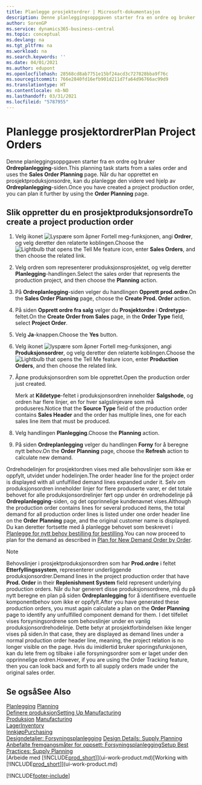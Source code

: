 ```yaml
---
title: Planlegge prosjektordrer | Microsoft-dokumentasjon
description: Denne planleggingsoppgaven starter fra en ordre og bruker **Ordreplanlegging**-siden. Når du har opprettet en prosjektproduksjonsordre, kan du planlegge den videre ved hjelp av **Ordreplanlegging**-siden.
author: SorenGP
ms.service: dynamics365-business-central
ms.topic: conceptual
ms.devlang: na
ms.tgt_pltfrm: na
ms.workload: na
ms.search.keywords: ''
ms.date: 04/01/2021
ms.author: edupont
ms.openlocfilehash: 28568cd8ab7751e15bf24acd3c727828bba9f76c
ms.sourcegitcommit: 766e2840fd16efb901d211d7fa64d96766ac99d9
ms.translationtype: HT
ms.contentlocale: nb-NO
ms.lasthandoff: 03/31/2021
ms.locfileid: "5787955"
---
```

# <a name="plan-project-orders"></a><span data-ttu-id="d36d3-104">Planlegge prosjektordrer</span><span class="sxs-lookup"><span data-stu-id="d36d3-104">Plan Project Orders</span></span>
<span data-ttu-id="d36d3-105">Denne planleggingsoppgaven starter fra en ordre og bruker **Ordreplanlegging**-siden.</span><span class="sxs-lookup"><span data-stu-id="d36d3-105">This planning task starts from a sales order and uses the **Sales Order Planning** page.</span></span> <span data-ttu-id="d36d3-106">Når du har opprettet en prosjektproduksjonsordre, kan du planlegge den videre ved hjelp av **Ordreplanlegging**-siden.</span><span class="sxs-lookup"><span data-stu-id="d36d3-106">Once you have created a project production order, you can plan it further by using the **Order Planning** page.</span></span>  

## <a name="to-create-a-project-production-order"></a><span data-ttu-id="d36d3-107">Slik oppretter du en prosjektproduksjonsordre</span><span class="sxs-lookup"><span data-stu-id="d36d3-107">To create a project production order</span></span>  

1.  <span data-ttu-id="d36d3-108">Velg ikonet ![Lyspære som åpner Fortell meg-funksjonen](media/ui-search/search_small.png "Fortell hva du vil gjøre"), angi **Ordrer**, og velg deretter den relaterte koblingen.</span><span class="sxs-lookup"><span data-stu-id="d36d3-108">Choose the ![Lightbulb that opens the Tell Me feature](media/ui-search/search_small.png "Tell me what you want to do") icon, enter **Sales Orders**, and then choose the related link.</span></span>  
2.  <span data-ttu-id="d36d3-109">Velg ordren som representerer produksjonsprosjektet, og velg deretter **Planlegging**-handlingen.</span><span class="sxs-lookup"><span data-stu-id="d36d3-109">Select the sales order that represents the production project, and then choose the **Planning** action.</span></span>  
4.  <span data-ttu-id="d36d3-110">På **Ordreplanlegging**-siden velger du handlingen **Opprett prod.ordre**.</span><span class="sxs-lookup"><span data-stu-id="d36d3-110">On the **Sales Order Planning** page, choose  the **Create Prod. Order** action.</span></span>  
5.  <span data-ttu-id="d36d3-111">På siden **Opprett ordre fra salg** velger du **Prosjektordre** i **Ordretype**-feltet.</span><span class="sxs-lookup"><span data-stu-id="d36d3-111">On the **Create Order from Sales** page, in the **Order Type** field, select **Project Order**.</span></span>  
6.  <span data-ttu-id="d36d3-112">Velg **Ja**-knappen.</span><span class="sxs-lookup"><span data-stu-id="d36d3-112">Choose the **Yes** button.</span></span>  
7.  <span data-ttu-id="d36d3-113">Velg ikonet ![lyspære som åpner Fortell meg-funksjonen](media/ui-search/search_small.png "Fortell hva du vil gjøre"), angi **Produksjonsordrer**, og velg deretter den relaterte koblingen.</span><span class="sxs-lookup"><span data-stu-id="d36d3-113">Choose the ![Lightbulb that opens the Tell Me feature](media/ui-search/search_small.png "Tell me what you want to do") icon, enter **Production Orders**, and then choose the related link.</span></span>
8. <span data-ttu-id="d36d3-114">Åpne produksjonsordren som ble opprettet.</span><span class="sxs-lookup"><span data-stu-id="d36d3-114">Open the production order just created.</span></span>  

    <span data-ttu-id="d36d3-115">Merk at **Kildetype**-feltet i produksjonsordren inneholder **Salgshode**, og ordren har flere linjer, en for hver salgslinjevare som må produseres.</span><span class="sxs-lookup"><span data-stu-id="d36d3-115">Notice that the **Source Type** field of the production order contains **Sales Header** and the order has multiple lines, one for each sales line item that must be produced.</span></span>  
9. <span data-ttu-id="d36d3-116">Velg handlingen **Planlegging**.</span><span class="sxs-lookup"><span data-stu-id="d36d3-116">Choose the **Planning** action.</span></span>
10. <span data-ttu-id="d36d3-117">På siden **Ordreplanlegging** velger du handlingen **Forny** for å beregne nytt behov.</span><span class="sxs-lookup"><span data-stu-id="d36d3-117">On the **Order Planning** page, choose the **Refresh** action to calculate new demand.</span></span>  

<span data-ttu-id="d36d3-118">Ordrehodelinjen for prosjektordren vises med alle behovslinjer som ikke er oppfylt, utvidet under hodelinjen.</span><span class="sxs-lookup"><span data-stu-id="d36d3-118">The order header line for the project order is displayed with all unfulfilled demand lines expanded under it.</span></span> <span data-ttu-id="d36d3-119">Selv om produksjonsordren inneholder linjer for flere produserte varer, er det totale behovet for alle produksjonsordrelinjer ført opp under én ordrehodelinje på **Ordreplanlegging**-siden, og det opprinnelige kundenavnet vises.</span><span class="sxs-lookup"><span data-stu-id="d36d3-119">Although the production order contains lines for several produced items, the total demand for all production order lines is listed under one order header line on the **Order Planning** page, and the original customer name is displayed.</span></span> <span data-ttu-id="d36d3-120">Du kan deretter fortsette med å planlegge behovet som beskrevet i [Planlegge for nytt behov bestilling for bestilling](production-how-to-plan-for-new-demand.md).</span><span class="sxs-lookup"><span data-stu-id="d36d3-120">You can now proceed to plan for the demand as described in [Plan for New Demand Order by Order](production-how-to-plan-for-new-demand.md).</span></span>  

> [!NOTE]  
>  <span data-ttu-id="d36d3-121">Behovslinjer i prosjektproduksjonsordren som har **Prod.ordre** i feltet **Etterfyllingssystem**, representerer underliggende produksjonsordrer.</span><span class="sxs-lookup"><span data-stu-id="d36d3-121">Demand lines in the project production order that have **Prod. Order** in their **Replenishment System** field represent underlying production orders.</span></span> <span data-ttu-id="d36d3-122">Når du har generert disse produksjonsordrene, må du på nytt beregne en plan på siden **Ordreplanlegging** for å identifisere eventuelle komponentbehov som ikke er oppfylt.</span><span class="sxs-lookup"><span data-stu-id="d36d3-122">After you have generated these production orders, you must again calculate a plan on the **Order Planning** page to identify any unfulfilled component demand for them.</span></span> <span data-ttu-id="d36d3-123">I det tilfellet vises forsyningsordrene som behovslinjer under en vanlig produksjonsordrehodelinje. Dette betyr at prosjektforbindelsen ikke lenger vises på siden.</span><span class="sxs-lookup"><span data-stu-id="d36d3-123">In that case, they are displayed as demand lines under a normal production order header line, meaning, the project relation is no longer visible on the page.</span></span> <span data-ttu-id="d36d3-124">Hvis du imidlertid bruker sporingsfunksjonen, kan du lete frem og tilbake i alle forsyningsordrer som er laget under den opprinnelige ordren.</span><span class="sxs-lookup"><span data-stu-id="d36d3-124">However, if you are using the Order Tracking feature, then you can look back and forth to all supply orders made under the original sales order.</span></span>  

## <a name="see-also"></a><span data-ttu-id="d36d3-125">Se også</span><span class="sxs-lookup"><span data-stu-id="d36d3-125">See Also</span></span>
<span data-ttu-id="d36d3-126">[Planlegging](production-planning.md) </span><span class="sxs-lookup"><span data-stu-id="d36d3-126">[Planning](production-planning.md) </span></span>  
[<span data-ttu-id="d36d3-127">Definere produksjon</span><span class="sxs-lookup"><span data-stu-id="d36d3-127">Setting Up Manufacturing</span></span>](production-configure-production-processes.md)  
<span data-ttu-id="d36d3-128">[Produksjon](production-manage-manufacturing.md)  </span><span class="sxs-lookup"><span data-stu-id="d36d3-128">[Manufacturing](production-manage-manufacturing.md)  </span></span>  
[<span data-ttu-id="d36d3-129">Lager</span><span class="sxs-lookup"><span data-stu-id="d36d3-129">Inventory</span></span>](inventory-manage-inventory.md)  
[<span data-ttu-id="d36d3-130">Innkjøp</span><span class="sxs-lookup"><span data-stu-id="d36d3-130">Purchasing</span></span>](purchasing-manage-purchasing.md)  
<span data-ttu-id="d36d3-131">[Designdetaljer: Forsyningsplanlegging](design-details-supply-planning.md) </span><span class="sxs-lookup"><span data-stu-id="d36d3-131">[Design Details: Supply Planning](design-details-supply-planning.md) </span></span>  
[<span data-ttu-id="d36d3-132">Anbefalte fremgangsmåter for oppsett: Forsyningsplanlegging</span><span class="sxs-lookup"><span data-stu-id="d36d3-132">Setup Best Practices: Supply Planning</span></span>](setup-best-practices-supply-planning.md)  
<span data-ttu-id="d36d3-133">[Arbeide med [!INCLUDE[prod_short](includes/prod_short.md)]](ui-work-product.md)</span><span class="sxs-lookup"><span data-stu-id="d36d3-133">[Working with [!INCLUDE[prod_short](includes/prod_short.md)]](ui-work-product.md)</span></span>


[!INCLUDE[footer-include](includes/footer-banner.md)]
